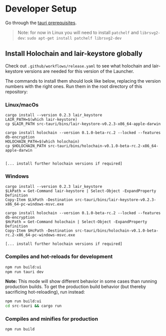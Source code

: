 # Developer Setup

Go through the [tauri prerequisites](https://tauri.app/v1/guides/getting-started/prerequisites).

> Note: for now in Linux you will need to install `patchelf` and `librsvg2-dev`:
> `sudo apt-get install patchelf librsvg2-dev`


## Install Holochain and lair-keystore globally

Check out `.github/workflows/release.yaml` to see what holochain and lair-keystore versions are needed for this version of the Launcher.

The commands to install them should look like below, replacing the version numbers with the right ones. Run them in the root directory of this repository:

### Linux/macOs
```
cargo install --version 0.2.3 lair_keystore
LAIR_PATH=$(which lair-keystore)
cp $LAIR_PATH src-tauri/bins/lair-keystore-v0.2.3-x86_64-apple-darwin

cargo install holochain --version 0.1.0-beta-rc.2 --locked --features db-encryption
HOLOCHAIN_PATH=$(which holochain)
cp $HOLOCHAIN_PATH src-tauri/bins/holochain-v0.1.0-beta-rc.2-x86_64-apple-darwin


[... install further holochain versions if required]

```

### Windows
```
cargo install --version 0.2.3 lair_keystore
$LkPath = Get-Command lair-keystore | Select-Object -ExpandProperty Definition
Copy-Item $LkPath -Destination src-tauri/bins/lair-keystore-v0.2.3-x86_64-pc-windows-msvc.exe

cargo install holochain --version 0.1.0-beta-rc.2 --locked --features db-encryption
$HcPath = Get-Command holochain | Select-Object -ExpandProperty Definition
Copy-Item $HcPath -Destination src-tauri/bins/holochain-v0.1.0-beta-rc.2-x86_64-pc-windows-msvc.exe

[... install further holochain versions if required]

```


### Compiles and hot-reloads for development

```bash
npm run build:ui
npm run tauri dev
```
**Note:** This mode will show different behavior in some cases than running production builds.
To get the production build behavior (but thereby sacrificing hot-reloading), run instead:

```bash
npm run build:ui
cd src-tauri && cargo run
```


### Compiles and minifies for production

```bash
npm run build
```
